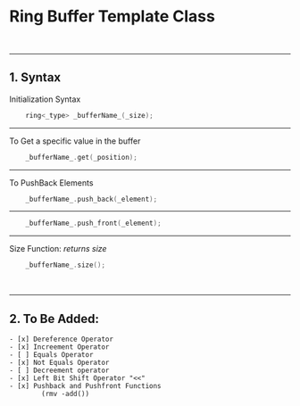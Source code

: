 # Ring Buffer Template Class
<br />

---
## 1. Syntax

Initialization Syntax 
```cpp
    ring<_type> _bufferName_(_size);
```

---

To Get a specific value in the buffer
```cpp
    _bufferName_.get(_position);
```

---

To PushBack Elements
```cpp
    _bufferName_.push_back(_element);
```

---

```cpp
    _bufferName_.push_front(_element);
```

---

Size Function:  *returns size*

```cpp
    _bufferName_.size();
```
<br />


---

## 2. To Be Added:
    - [x] Dereference Operator
    - [x] Increement Operator
    - [ ] Equals Operator
    - [x] Not Equals Operator
    - [ ] Decreement operator
    - [x] Left Bit Shift Operator "<<"
    - [x] Pushback and Pushfront Functions 
            (rmv -add())

<br />